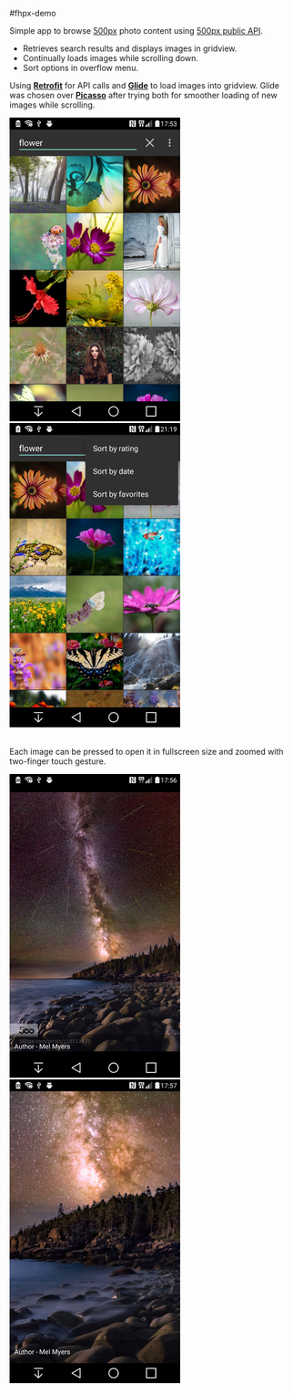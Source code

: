 #fhpx-demo

Simple app to browse [500px](https://500px.com/) photo content using [500px public API](https://github.com/500px/api-documentation).

* Retrieves search results and displays images in gridview. 
* Continually loads images while scrolling down.
* Sort options in overflow menu.

Using **[Retrofit](http://square.github.io/retrofit/)** for API calls and **[Glide](https://github.com/bumptech/glide)** to load images into gridview. Glide was chosen over **[Picasso](http://square.github.io/picasso/)** after trying both for smoother loading of new images while scrolling.


<img src="screenshots/fhpx_browsing.jpg" width="300"/> <img src="screenshots/fhpx_sort.jpg" width="300"/>

<br />
Each image can be pressed to open it in fullscreen size and zoomed with two-finger touch gesture.

<img src="screenshots/fhpx_full.jpg" width="300"/> <img src="screenshots/fhpx_zoom.jpg" width="300"/>
